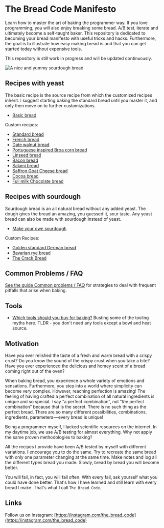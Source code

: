 # The Bread Code Manifesto

Learn how to master the art of baking the programmer way. If you love programming, you will also enjoy breaking some bread. A/B test, iterate and ultimately become a self-taught baker. This repository is dedicated to becoming your bread manifesto with useful tricks and hacks. Furthermore, the goal is to illustrate how easy making bread is and that you can get started today without expensive tools.

This repository is still work in progress and will be updated continuously.

![A nice and yummy sourdough bread](https://i.imgur.com/KiFiGbc.jpg)

## Recipes with yeast

The basic recipe is the source recipe from which the customized recipes inherit.
I suggest starting baking the standard bread until you master it, and only then move on to further customizations.

* [Basic bread](basics/basic-dough.md)

Custom recipes:

* [Standard bread](recipes/savory/standard-bread.md)
* [French bread](recipes/savory/french-bread.md)
* [Date walnut bread](recipes/sweet/date-walnut-bread.md)
* [Portuguese inspired Broa corn bread](recipes/savory/portuguese-broa-corn-bread.md)
* [Linseed bread](recipes/savory/linseed-bread.md)
* [Bacon bread](recipes/savory/bacon-bread.md)
* [Salami bread](recipes/savory/salami-bread.md)
* [Saffron Goat Cheese bread](recipes/savory/saffron-goat-cheese.md)
* [Cocoa bread](recipes/sweet/cocoa-bread.md)
* [Full milk Chocolate bread](recipes/sweet/full-milk-chocolate-bread.md)

## Recipes with sourdough

Sourdough bread is an all natural bread without any added yeast.
The dough gives the bread an amazing, you guessed it, sour taste.
Any yeast bread can also be made with sourdough instead of yeast.

* [Make your own sourdough](basics/sourdough.md)

Custom Recipes:

* [Golden standard German bread](recipes/sourdough/golden-standard-german-bread.md)
* [Bavarian rye bread](recipes/sourdough/bavarian-rye-bread.md)
* [The Crack Bread](recipes/sourdough/crack-bread-tomato-water.md)

## Common Problems / FAQ

[See the guide Common problems / FAQ](basics/common-problems-faq.md) for strategies to deal with frequent pitfalls that arise when baking.

## Tools

* [Which tools should you buy for baking?](basics/tools.md) Busting some of the tooling myths here. TLDR - you don't need any tools except a bowl and heat source.

## Motivation

Have you ever relished the taste of a fresh and warm bread with a crispy crust?
Do you know the sound of the crispy crust when you take a bite?
Have you ever experienced the delicious and homey scent of a bread coming right out of the oven?

When baking bread, you experience a whole variety of emotions and sensations. Furthermore, you step into a world where simplicity can become very complex.
However, reaching perfection is amazing! The feeling of having crafted a perfect combination of all natural ingredients is unique and so special.
I say “a perfect combination”, not “_the_ perfect combination” because that is the secret. There is no such thing as the perfect bread. There are so many different possibilities, combinations, ingredients, parameters — every bread is unique!

Being a programmer myself, I lacked scientific resources on the internet. In my daytime job, we use A/B testing for almost everything. Why not apply the same proven methodologies to baking?

All the recipes I provide have been A/B tested by myself with different variations. I encourage you to do the same.
Try to recreate the same bread with only one parameter changing at the same time.
Make notes and log all the different types bread you made. Slowly, bread by bread you will become better.

You will fail, in fact, you will fail often.
With every fail, ask yourself what you could have done better.
That's how I have learned and still learn with every bread I make.
That's what I call `The Bread Code`.

## Links

Follow us on Instagram: [https://instagram.com/the_bread_code](https://instagram.com/the_bread_code)
